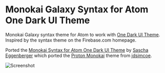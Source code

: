 # Monokai Galaxy Syntax for Atom One Dark UI Theme
Monokai Galaxy syntax theme for Atom to work with [One Dark UI Theme](https://atom.io/themes/one-dark-ui). Inspired by the syntax theme on the Firebase.com homepage.

Ported the [Monokai Syntax for Atom One Dark UI Theme](https://github.com/saschaeggi/monokai-syntax-for-one-dark) by [Sascha Eggenberger](https://github.com/saschaeggi) which ported the [Proton Monokai](https://github.com/jdsimcoe/proton-kai) theme from [jdsimcoe](https://github.com/jdsimcoe).

![Screenshot](https://raw.githubusercontent.com/tamedo/monokai-galaxy-syntax-for-one-dark/master/screenshot.png)
